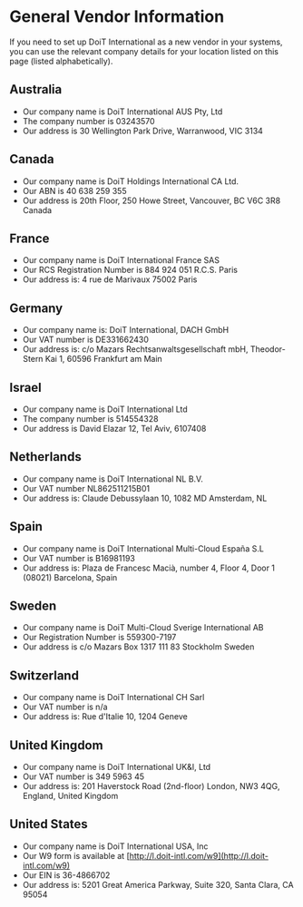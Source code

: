 # General Vendor Information

If you need to set up DoiT International as a new vendor in your systems, you can use the relevant company details for your location listed on this page (listed alphabetically).

## Australia

* Our company name is DoiT International AUS Pty, Ltd
* The company number is 03243570
* Our address is 30 Wellington Park Drive, Warranwood, VIC 3134

## Canada

* Our company name is DoiT Holdings International CA Ltd.
* Our ABN is 40 638 259 355
* Our address is 20th Floor, 250 Howe Street, Vancouver, BC V6C 3R8 Canada

## France

* Our company name is DoiT International France SAS
* Our RCS Registration Number is 884 924 051 R.C.S. Paris
* Our address is: 4 rue de Marivaux 75002 Paris

## Germany

* Our company name is: DoiT International, DACH GmbH
* Our VAT number is DE331662430
* Our address is: c/o Mazars Rechtsanwaltsgesellschaft mbH, Theodor-Stern Kai 1, 60596 Frankfurt am Main

## Israel

* Our company name is DoiT International Ltd
* The company number is 514554328
* Our address is David Elazar 12, Tel Aviv, 6107408

## Netherlands

* Our company name is DoiT International NL B.V.
* Our VAT number NL862511215B01
* Our address is: Claude Debussylaan 10, 1082 MD Amsterdam, NL

## Spain

* Our company name is DoiT International Multi-Cloud Espa&ntilde;a S.L
* Our VAT number is B16981193
* Our address is: Plaza de Francesc Maci&agrave;, number 4, Floor 4, Door 1 (08021) Barcelona, Spain

## Sweden

* Our company name is DoiT Multi-Cloud Sverige International AB
* Our Registration Number is 559300-7197
* Our address is c/o Mazars Box 1317 111 83 Stockholm Sweden

## Switzerland

* Our company name is DoiT International CH Sarl
* Our VAT number is n/a
* Our address is: Rue d'Italie 10, 1204 Geneve

## United Kingdom

* Our company name is DoiT International UK\&I, Ltd
* Our VAT number is 349 5963 45
* Our address is: 201 Haverstock Road (2nd-floor) London, NW3 4QG, England, United Kingdom

## United States

* Our company name is DoiT International USA, Inc
* Our W9 form is available at [http://l.doit-intl.com/w9](http://l.doit-intl.com/w9)
* Our EIN is 36-4866702
* Our address is: 5201 Great America Parkway, Suite 320, Santa Clara, CA 95054
